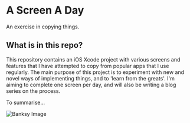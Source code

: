 # A Screen A Day
An exercise in copying things.

## What is in this repo?
This repository contains an iOS Xcode project with various screens and features that I have attempted to copy from popular apps that I use regularly. The main purpose of this project is to experiment with new and novel ways of implementing things, and to 'learn from the greats'. I'm aiming to complete one screen per day, and will also be writing a blog series on the process.

To summarise...

![Banksy Image](public/banksy.jpg)
